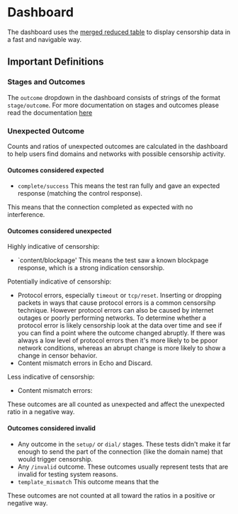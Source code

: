 # Dashboard

The dashboard uses the [merged reduced table](./merged_reduced_scans_table.md) to display censorship data in a fast and navigable way.

## Important Definitions

### Stages and Outcomes

The `outcome` dropdown in the dashboard consists of strings of the format `stage/outcome`. For more documentation on stages and outcomes please read the documentation [here](./merged_reduced_scans_table.md#outcome-classification)

### Unexpected Outcome

Counts and ratios of unexpected outcomes are calculated in the dashboard to help users find domains and networks with possible censorship activity.

#### Outcomes considered expected

- `complete/success` This means the test ran fully and gave an expected response (matching the control response).

This means that the connection completed as expected with no interference.

#### Outcomes considered unexpected

Highly indicative of censorship:

- `content/blockpage' This means the test saw a known blockpage response, which is a strong indication censorship.

Potentially indicative of censorship:

- Protocol errors, especially `timeout` or `tcp/reset`. Inserting or dropping packets in ways that cause protocol errors is a common censorsihp technique. However protocol errors can also be caused by internet outages or poorly performing networks. To determine whether a protocol error is likely censorship look at the data over time and see if you can find a point where the outcome changed abruptly. If there was always a low level of protocol errors then it's more likely to be ppoor network conditions, whereas an abrupt change is more likely to show a change in censor behavior.
- Content mismatch errors in Echo and Discard.

Less indicative of censorship:

- Content mismatch errors:

These outcomes are all counted as unexpected and affect the unexpected ratio in a negative way.

#### Outcomes considered invalid

- Any outcome in the `setup/` or `dial/` stages. These tests didn't make it far enough to send the part of the connection (like the domain name) that would trigger censorship.
- Any `/invalid` outcome. These outcomes usually represent tests that are invalid for testing system reasons.
- `template_mismatch` This outcome means that the

These outcomes are not counted at all toward the ratios in a positive or negative way.
